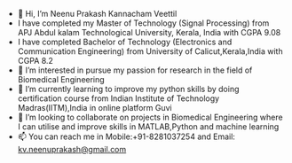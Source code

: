- 👋 Hi, I’m Neenu Prakash Kannacham Veettil
- I have completed my Master of Technology (Signal Processing) from APJ Abdul kalam Technological University, Kerala, India with CGPA 9.08
- I have completed Bachelor of Technology (Electronics and Communication Engineering) from University of Calicut,Kerala,India with CGPA 8.2
- 👀 I’m interested in pursue my passion for research in the field of Biomedical Engineering
- 🌱 I’m currently learning to improve my python skills by doing certification course from Indian Institute of Technology Madras(IITM),India in online platform Guvi
- 💞️ I’m looking to collaborate on projects in Biomedical Engineering where I can utilise and improve skills in MATLAB,Python and machine learning
- 📫 You can reach me in Mobile:+91-8281037254 and Email: kv.neenuprakash@gmail.com

<!---
neenup992/neenup992 is a ✨ special ✨ repository because its `README.md` (this file) appears on your GitHub profile.
You can click the Preview link to take a look at your changes.
--->
